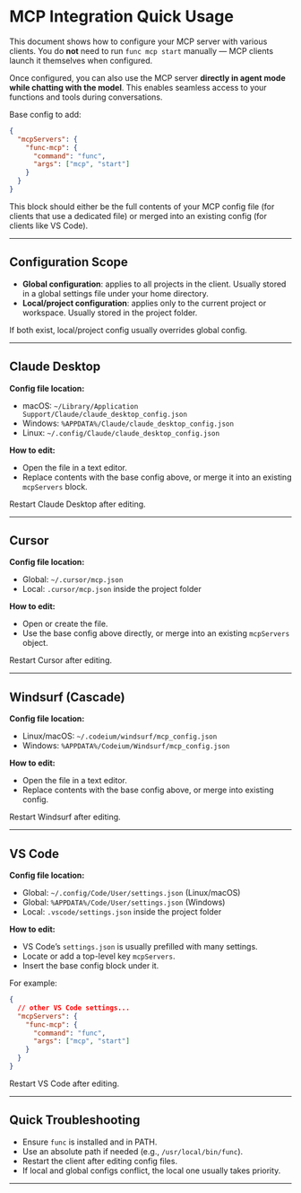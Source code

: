 # MCP Integration Quick Usage

This document shows how to configure your MCP server with various clients. You do **not** need to run `func mcp start` manually — MCP clients launch it themselves when configured.

Once configured, you can also use the MCP server **directly in agent mode while chatting with the model**. This enables seamless access to your functions and tools during conversations.

Base config to add:

```json
{
  "mcpServers": {
    "func-mcp": {
      "command": "func",
      "args": ["mcp", "start"]
    }
  }
}
```

This block should either be the full contents of your MCP config file (for clients that use a dedicated file) or merged into an existing config (for clients like VS Code).

---

## Configuration Scope

* **Global configuration**: applies to all projects in the client. Usually stored in a global settings file under your home directory.
* **Local/project configuration**: applies only to the current project or workspace. Usually stored in the project folder.

If both exist, local/project config usually overrides global config.

---

## Claude Desktop

**Config file location:**

* macOS: `~/Library/Application Support/Claude/claude_desktop_config.json`
* Windows: `%APPDATA%/Claude/claude_desktop_config.json`
* Linux: `~/.config/Claude/claude_desktop_config.json`

**How to edit:**

* Open the file in a text editor.
* Replace contents with the base config above, or merge it into an existing `mcpServers` block.

Restart Claude Desktop after editing.

---

## Cursor

**Config file location:**

* Global: `~/.cursor/mcp.json`
* Local: `.cursor/mcp.json` inside the project folder

**How to edit:**

* Open or create the file.
* Use the base config above directly, or merge into an existing `mcpServers` object.

Restart Cursor after editing.

---

## Windsurf (Cascade)

**Config file location:**

* Linux/macOS: `~/.codeium/windsurf/mcp_config.json`
* Windows: `%APPDATA%/Codeium/Windsurf/mcp_config.json`

**How to edit:**

* Open the file in a text editor.
* Replace contents with the base config above, or merge into existing config.

Restart Windsurf after editing.

---

## VS Code

**Config file location:**

* Global: `~/.config/Code/User/settings.json` (Linux/macOS)
* Global: `%APPDATA%/Code/User/settings.json` (Windows)
* Local: `.vscode/settings.json` inside the project folder

**How to edit:**

* VS Code’s `settings.json` is usually prefilled with many settings.
* Locate or add a top-level key `mcpServers`.
* Insert the base config block under it.

For example:

```json
{
  // other VS Code settings...
  "mcpServers": {
    "func-mcp": {
      "command": "func",
      "args": ["mcp", "start"]
    }
  }
}
```

Restart VS Code after editing.

---

## Quick Troubleshooting

* Ensure `func` is installed and in PATH.
* Use an absolute path if needed (e.g., `/usr/local/bin/func`).
* Restart the client after editing config files.
* If local and global configs conflict, the local one usually takes priority.

---

